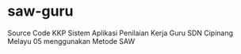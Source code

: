 # saw-guru
Source Code KKP Sistem Aplikasi Penilaian Kerja Guru SDN Cipinang Melayu 05 menggunakan Metode SAW
